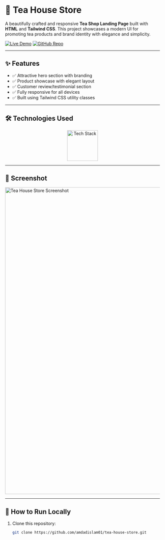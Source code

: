 # 🍵 Tea House Store

A beautifully crafted and responsive **Tea Shop Landing Page** built with **HTML** and **Tailwind CSS**. This project showcases a modern UI for promoting tea products and brand identity with elegance and simplicity.

[![Live Demo](https://img.shields.io/badge/🚀_Live_Demo-00C7B7?style=for-the-badge&logo=netlify&logoColor=white)](https://amdadislam01.github.io/tea-house-store/)
[![GitHub Repo](https://img.shields.io/badge/💻_Source_Code-181717?style=for-the-badge&logo=github&logoColor=white)](https://github.com/amdadislam01/tea-house-store)

---

## ✨ Features

- ✅ Attractive hero section with branding
- ✅ Product showcase with elegant layout
- ✅ Customer review/testimonial section
- ✅ Fully responsive for all devices
- ✅ Built using Tailwind CSS utility classes

---

## 🛠️ Technologies Used

<p align="center">
  <img src="https://skillicons.dev/icons?i=html,tailwindcss" alt="Tech Stack" width="100"/>
</p>

---

## 📸 Screenshot

<img src="https://ik.imagekit.io/yqnbhdlo4/Img/screencapture-127-0-0-1-5500-index-html-2025-07-25-19_23_00.png?updatedAt=1753596291821" alt="Tea House Store Screenshot" width="1000"/>


---

## 🚀 How to Run Locally

1. Clone this repository:
   ```bash
   git clone https://github.com/amdadislam01/tea-house-store.git


